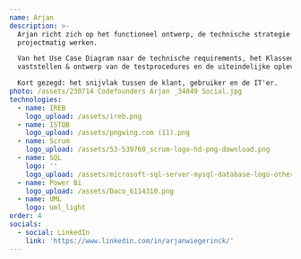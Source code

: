 ```yaml
---
name: Arjan
description: >-
  Arjan richt zich op het functioneel ontwerp, de technische strategie en het
  projectmatig werken.  

  Van het Use Case Diagram naar de technische requirements, het Klassediagram,
  vaststellen & ontwerp van de testprocedures en de uiteindelijke oplevering.

  Kort gezegd: het snijvlak tussen de klant, gebruiker en de IT'er. 
photo: /assets/230714 Codefounders Arjan _34849 Social.jpg
technologies:
  - name: IREB
    logo_upload: /assets/ireb.png
  - name: ISTQB
    logo_upload: /assets/pngwing.com (11).png
  - name: Scrum
    logo_upload: /assets/53-539760_scrum-logo-hd-png-download.png
  - name: SQL
    logo: ''
    logo_upload: /assets/microsoft-sql-server-mysql-database-logo-others-small.png
  - name: Power Bi
    logo_upload: /assets/Daco_6114310.png
  - name: UML
    logo: uml_light
order: 4
socials:
  - social: LinkedIn
    link: 'https://www.linkedin.com/in/arjanwiegerinck/'
---
```



























